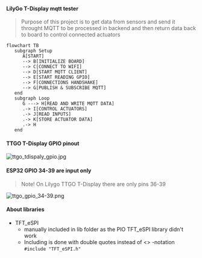 #### LilyGo T-Display mqtt tester
> Purpose of this project is to get data from sensors and send it throught MQTT to be processed in backend and then return data back to board to control connected actuators


```mermaid
flowchart TB
   subgraph Setup
      A[START] 
      --> B[INITIALIZE BOARD]
      --> C[CONNECT TO WIFI] 
      --> D[START MQTT CLIENT]
      --> E[START READING GPIO] 
      --> F[CONNECTIONS HANDSHAKE] 
      --> G[PUBLISH & SUBSCRIBE MQTT] 
   end
   subgraph Loop
      G ---> H[READ AND WRITE MQTT DATA] 
      .-> I[CONTROL ACTUATORS]
      .-> J[READ INPUTS]
      .-> K[STORE ACTUATOR DATA]
      .-> H
   end
```
#### TTGO T-Display GPIO pinout

![ttgo_tdispaly_gpio.jpg](/img/ttgo_tdispaly_gpio.jpg)


#### ESP32 GPIO 34-39 are input only 
> Note! On Lilygo TTGO T-Display there are only pins 36-39 

![ttgo_gpio_34-39.png](/img/ttgo_gpio_34-39.png)


#### About libraries

- TFT_eSPI
  - manually included in lib folder as the PIO TFT_eSPI library didn't work
  - Including is done with double quotes instead of <> -notation `#include "TFT_eSPI.h"`